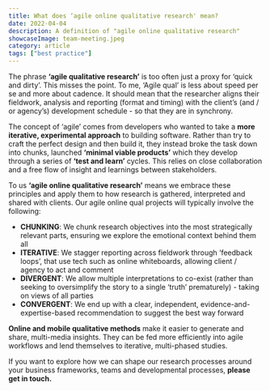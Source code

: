 ```yaml
---
title: What does ‘agile online qualitative research' mean? 
date: 2022-04-04
description: A definition of "agile online qualitative research" 
showcaseImage: team-meeting.jpeg
category: article
tags: ["best practice"]
---
```

The phrase **‘agile qualitative research’** is too often just a proxy for ‘quick and dirty’.  This misses the point. To me, ‘Agile qual’ is less about speed per se and more about cadence. It should mean that the researcher aligns their fieldwork, analysis and reporting (format and timing) with the client’s (and / or agency’s) development schedule - so that they are in synchrony.  

The concept of ‘agile’ comes from developers who wanted to take a **more iterative, experimental approach** to building software. Rather than try to craft the perfect design and then build it, they instead broke the task down into chunks, launched **‘minimal viable products’** which they develop through a series of **‘test and learn’** cycles. This relies on close collaboration and a free flow of insight and learnings between stakeholders.  

To us **‘agile online qualitative research’** means we embrace these principles and apply them to how research is gathered, interpreted and shared with clients. Our agile online qual projects will typically involve the following: 

- **CHUNKING**: We chunk research objectives into the most strategically relevant parts, ensuring we explore the emotional context behind them all 
- **ITERATIVE**: We stagger reporting across fieldwork through ‘feedback loops’, that use tech such as online whiteboards, allowing client / agency to act and comment
- **DIVERGENT**: We allow multiple interpretations to co-exist (rather than seeking to oversimplify the story to a single ‘truth’ prematurely) - taking on views of all parties 
- **CONVERGENT**: We end up with a clear, independent, evidence-and-expertise-based recommendation to suggest the best way forward  

**Online and mobile qualitative methods** make it easier to generate and share, multi-media insights. They can be fed more efficiently into agile workflows and lend themselves to iterative, multi-phased studies.  

If you want to explore how we can shape our research processes around your business frameworks, teams and developmental processes, **please get in touch.**  